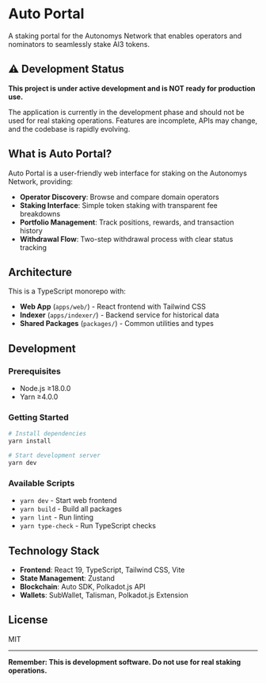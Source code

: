# Auto Portal

A staking portal for the Autonomys Network that enables operators and nominators to seamlessly stake AI3 tokens.

## ⚠️ Development Status

**This project is under active development and is NOT ready for production use.**

The application is currently in the development phase and should not be used for real staking operations. Features are incomplete, APIs may change, and the codebase is rapidly evolving.

## What is Auto Portal?

Auto Portal is a user-friendly web interface for staking on the Autonomys Network, providing:

- **Operator Discovery**: Browse and compare domain operators
- **Staking Interface**: Simple token staking with transparent fee breakdowns
- **Portfolio Management**: Track positions, rewards, and transaction history
- **Withdrawal Flow**: Two-step withdrawal process with clear status tracking

## Architecture

This is a TypeScript monorepo with:

- **Web App** (`apps/web/`) - React frontend with Tailwind CSS
- **Indexer** (`apps/indexer/`) - Backend service for historical data
- **Shared Packages** (`packages/`) - Common utilities and types

## Development

### Prerequisites

- Node.js ≥18.0.0
- Yarn ≥4.0.0

### Getting Started

```bash
# Install dependencies
yarn install

# Start development server
yarn dev
```

### Available Scripts

- `yarn dev` - Start web frontend
- `yarn build` - Build all packages
- `yarn lint` - Run linting
- `yarn type-check` - Run TypeScript checks

## Technology Stack

- **Frontend**: React 19, TypeScript, Tailwind CSS, Vite
- **State Management**: Zustand
- **Blockchain**: Auto SDK, Polkadot.js API
- **Wallets**: SubWallet, Talisman, Polkadot.js Extension

## License

MIT

---

**Remember: This is development software. Do not use for real staking operations.**
